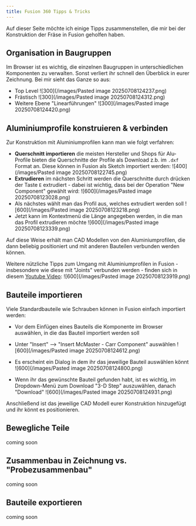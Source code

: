 ```yaml
---
title: Fusion 360 Tipps & Tricks
---
```


Auf dieser Seite möchte ich einige Tipps zusammenstellen, die mir bei der Konstruktion der Fräse in Fusion geholfen haben.

## Organisation in Baugruppen

Im Browser ist es wichtig, die einzelnen Baugruppen in unterschiedlichen Komponenten zu verwalten. Sonst verliert ihr schnell den Überblick in eurer Zeichnung. Bei mir sieht das Ganze so aus:

* Top Level
  ![300](/images/Pasted image 20250708124237.png)
* Frästisch
  ![300](/images/Pasted image 20250708124312.png)
* Weitere Ebene "Linearführungen"
  ![300](/images/Pasted image 20250708124420.png)

## Aluminiumprofile konstruieren & verbinden

Zur Konstruktion mit Aluminiumprofilen kann man wie folgt verfahren:

* **Querschnitt importieren** die meisten Hersteller und Shops für Alu-Profile bieten die Querschnitte der Profile als Download z.b. im `.dxf` Format an. Diese können in Fusion als Sketch importiert werden:
  ![400](/images/Pasted image 20250708122745.png)
* **Extrudieren** im nächsten Schritt werden die Querschnitte durch drücken der Taste `E` extrudiert - dabei ist wichtig, dass bei der Operation "New Component" gewählt wird:
  ![600](/images/Pasted image 20250708123028.png)
* Als nächstes wählt man das Profil aus, welches extrudiert werden soll
  ![600](/images/Pasted image 20250708123218.png)
* Jetzt kann im Kontextmenü die Länge angegeben werden, in die man das Profil extrudieren möchte
  ![600](/images/Pasted image 20250708123339.png)

Auf diese Weise erhält man CAD Modellen von den Aluminiumprofilen, die dann beliebig positioniert und mit anderen Bauteilen verbunden werden können.

Weitere nützliche Tipps zum Umgang mit Aluminiumprofilen in Fusion - insbesondere wie diese mit "Joints" verbunden werden - finden sich in diesem [Youtube Video](https://www.youtube.com/watch?v=I5fuyE1jBP8):
![600](/images/Pasted image 20250708123919.png)

## Bauteile importieren

Viele Standardbauteile wie Schrauben können in Fusion einfach importiert werden:

* Vor dem Einfügen eines Bauteils die Komponente im Browser auswählen, in die das Bauteil importiert werden soll

* Unter "Insert" --> "Insert McMaster - Carr Component" auswählen
  ![600](/images/Pasted image 20250708124612.png)

* Es erscheint ein Dialog in dem ihr das jeweilige Bauteil auswählen könnt
  ![600](/images/Pasted image 20250708124800.png)

* Wenn ihr das gewünschte Bauteil gefunden habt, ist es wichtig, im Dropdown-Menü zum Download "3-D Step" auszuwählen, danach "Download"
  ![600](/images/Pasted image 20250708124931.png)

Anschließend ist das jeweilige CAD Modell eurer Konstruktion hinzugefügt und ihr könnt es positionieren.

## Bewegliche Teile

coming soon

## Zusammenbau in Zeichnung vs. "Probezusammenbau"

coming soon

## Bauteile exportieren

coming soon
